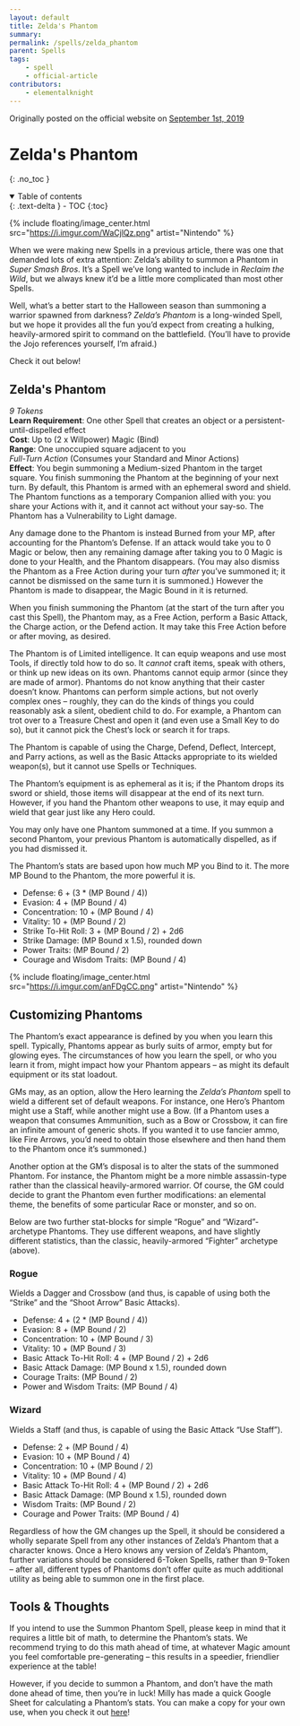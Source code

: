 ```yaml
---
layout: default
title: Zelda's Phantom
summary:
permalink: /spells/zelda_phantom
parent: Spells
tags:
    - spell
    - official-article
contributors:
    - elementalknight
---
```


Originally posted on the official website on [September 1st, 2019](https://reclaimthewild.net/index.php/2019/09/01/post-idea-new-spells/)

# Zelda's Phantom
{: .no_toc }

<details open markdown="block">
  <summary>
    Table of contents
  </summary>
  {: .text-delta }
- TOC
{:toc}
</details>

{% include floating/image_center.html src="https://i.imgur.com/WaCjlQz.png" artist="Nintendo" %}

When we were making new Spells in a previous article, there was one that demanded lots of extra attention: Zelda’s ability to summon a Phantom in *Super Smash Bros*. It’s a Spell we’ve long wanted to include in *Reclaim the Wild*, but we always knew it’d be a little more complicated than most other Spells.

Well, what’s a better start to the Halloween season than summoning a warrior spawned from darkness? *Zelda’s Phantom* is a long-winded Spell, but we hope it provides all the fun you’d expect from creating a hulking, heavily-armored spirit to command on the battlefield. (You’ll have to provide the Jojo references yourself, I’m afraid.)

Check it out below!

## Zelda's Phantom

*9 Tokens*  
**Learn Requirement**: One other Spell that creates an object or a persistent-until-dispelled effect  
**Cost**: Up to (2 x Willpower) Magic (Bind)  
**Range**: One unoccupied square adjacent to you  
*Full-Turn Action* (Consumes your Standard and Minor Actions)  
**Effect**: You begin summoning a Medium-sized Phantom in the target square. You finish summoning the Phantom at the beginning of your next turn. By default, this Phantom is armed with an ephemeral sword and shield. The Phantom functions as a temporary Companion allied with you: you share your Actions with it, and it cannot act without your say-so. The Phantom has a Vulnerability to Light damage.

Any damage done to the Phantom is instead Burned from your MP, after accounting for the Phantom’s Defense. If an attack would take you to 0 Magic or below, then any remaining damage after taking you to 0 Magic is done to your Health, and the Phantom disappears. (You may also dismiss the Phantom as a Free Action during your turn *after* you’ve summoned it; it cannot be dismissed on the same turn it is summoned.) However the Phantom is made to disappear, the Magic Bound in it is returned.

When you finish summoning the Phantom (at the start of the turn after you cast this Spell), the Phantom may, as a Free Action, perform a Basic Attack, the Charge action, or the Defend action. It may take this Free Action before or after moving, as desired.

The Phantom is of Limited intelligence. It can equip weapons and use most Tools, if directly told how to do so. It *cannot* craft items, speak with others, or think up new ideas on its own. Phantoms cannot equip armor (since they are made of armor). Phantoms do not know anything that their caster doesn’t know. Phantoms can perform simple actions, but not overly complex ones – roughly, they can do the kinds of things you could reasonably ask a silent, obedient child to do. For example, a Phantom can trot over to a Treasure Chest and open it (and even use a Small Key to do so), but it cannot pick the Chest’s lock or search it for traps.

The Phantom is capable of using the Charge, Defend, Deflect, Intercept, and Parry actions, as well as the Basic Attacks appropriate to its wielded weapon(s), but it cannot use Spells or Techniques.

The Phantom’s equipment is as ephemeral as it is; if the Phantom drops its sword or shield, those items will disappear at the end of its next turn. However, if you hand the Phantom other weapons to use, it may equip and wield that gear just like any Hero could.

You may only have one Phantom summoned at a time. If you summon a second Phantom, your previous Phantom is automatically dispelled, as if you had dismissed it.

The Phantom’s stats are based upon how much MP you Bind to it. The more MP Bound to the Phantom, the more powerful it is.

* Defense: 6 + (3 * (MP Bound / 4))
* Evasion: 4 + (MP Bound / 4)
* Concentration: 10 + (MP Bound / 4)
* Vitality: 10 + (MP Bound / 2)
* Strike To-Hit Roll: 3 + (MP Bound / 2) + 2d6
* Strike Damage: (MP Bound x 1.5), rounded down
* Power Traits: (MP Bound / 2)
* Courage and Wisdom Traits: (MP Bound / 4)

{% include floating/image_center.html src="https://i.imgur.com/anFDgCC.png" artist="Nintendo" %}

## Customizing Phantoms

The Phantom’s exact appearance is defined by you when you learn this spell. Typically, Phantoms appear as burly suits of armor, empty but for glowing eyes. The circumstances of how you learn the spell, or who you learn it from, might impact how your Phantom appears – as might its default equipment or its stat loadout.

GMs may, as an option, allow the Hero learning the *Zelda’s Phantom* spell to wield a different set of default weapons. For instance, one Hero’s Phantom might use a Staff, while another might use a Bow. (If a Phantom uses a weapon that consumes Ammunition, such as a Bow or Crossbow, it can fire an infinite amount of generic shots. If you wanted it to use fancier ammo, like Fire Arrows, you’d need to obtain those elsewhere and then hand them to the Phantom once it’s summoned.)

Another option at the GM’s disposal is to alter the stats of the summoned Phantom. For instance, the Phantom might be a more nimble assassin-type rather than the classical heavily-armored warrior. Of course, the GM could decide to grant the Phantom even further modifications: an elemental theme, the benefits of some particular Race or monster, and so on.

Below are two further stat-blocks for simple “Rogue” and “Wizard”-archetype Phantoms. They use different weapons, and have slightly different statistics, than the classic, heavily-armored “Fighter” archetype (above).

### Rogue

Wields a Dagger and Crossbow (and thus, is capable of using both the “Strike” and the “Shoot Arrow” Basic Attacks).

* Defense: 4 + (2 * (MP Bound / 4))
* Evasion: 8 + (MP Bound / 2)
* Concentration: 10 + (MP Bound / 3)
* Vitality: 10 + (MP Bound / 3)
* Basic Attack To-Hit Roll: 4 + (MP Bound / 2) + 2d6
* Basic Attack Damage: (MP Bound x 1.5), rounded down
* Courage Traits: (MP Bound / 2)
* Power and Wisdom Traits: (MP Bound / 4)

### Wizard

Wields a Staff (and thus, is capable of using the Basic Attack “Use Staff”).

* Defense: 2 + (MP Bound / 4)
* Evasion: 10 + (MP Bound / 4)
* Concentration: 10 + (MP Bound / 2)
* Vitality: 10 + (MP Bound / 4)
* Basic Attack To-Hit Roll: 4 + (MP Bound / 2) + 2d6
* Basic Attack Damage: (MP Bound x 1.5), rounded down
* Wisdom Traits: (MP Bound / 2)
* Courage and Power Traits: (MP Bound / 4)

Regardless of how the GM changes up the Spell, it should be considered a wholly separate Spell from any other instances of Zelda’s Phantom that a character knows. Once a Hero knows any version of Zelda’s Phantom, further variations should be considered 6-Token Spells, rather than 9-Token – after all, different types of Phantoms don’t offer quite as much additional utility as being able to summon one in the first place.

## Tools & Thoughts

If you intend to use the Summon Phantom Spell, please keep in mind that it requires a little bit of math, to determine the Phantom’s stats. We recommend trying to do this math ahead of time, at whatever Magic amount you feel comfortable pre-generating – this results in a speedier, friendlier experience at the table!

However, if you decide to summon a Phantom, and don’t have the math done ahead of time, then you’re in luck! Milly has made a quick Google Sheet for calculating a Phantom’s stats. You can make a copy for your own use, when you check it out [here](https://docs.google.com/spreadsheets/d/1ALSzJ5EHhlv51tMWYxt-O_VcrNeIlCLsY00UrST2FBE/edit#gid=0)!